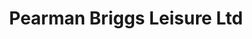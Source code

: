 ---
title: "Pearman Briggs Leisure Ltd"
url: /gloucester/pearman-briggs-leisure-ltd/
shop: caravan
---